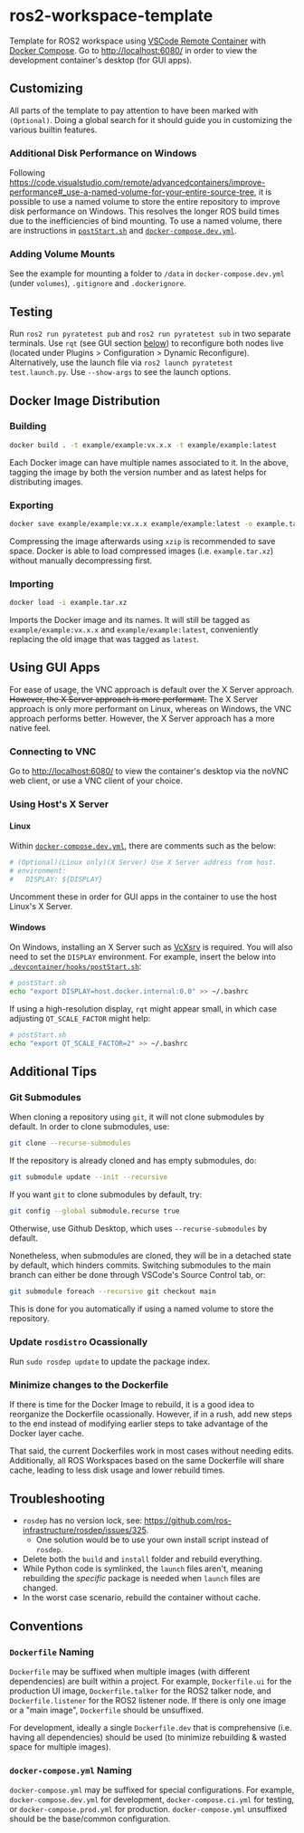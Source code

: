 # ros2-workspace-template

Template for ROS2 workspace using [VSCode Remote Container](https://code.visualstudio.com/docs/remote/containers) with [Docker Compose](https://docs.docker.com/compose/). Go to <http://localhost:6080/> in order to view the development container's desktop (for GUI apps).

## Customizing

All parts of the template to pay attention to have been marked with `(Optional)`. Doing a global search for it should guide you in customizing the various builtin features.

### Additional Disk Performance on Windows

Following <https://code.visualstudio.com/remote/advancedcontainers/improve-performance#_use-a-named-volume-for-your-entire-source-tree>, it is possible to use a named volume to store the entire repository to improve disk performance on Windows. This resolves the longer ROS build times due to the inefficiencies of bind mounting. To use a named volume, there are instructions in [`postStart.sh`](.devcontainer/hooks/postStart.sh) and [`docker-compose.dev.yml`](docker-compose.dev.yml).

### Adding Volume Mounts

See the example for mounting a folder to `/data` in `docker-compose.dev.yml` (under `volumes`), `.gitignore` and `.dockerignore`.

## Testing

Run `ros2 run pyratetest pub` and `ros2 run pyratetest sub` in two separate terminals. Use `rqt` (see GUI section [below](#using-gui-apps)) to reconfigure both nodes live (located under Plugins > Configuration > Dynamic Reconfigure). Alternatively, use the launch file via `ros2 launch pyratetest test.launch.py`. Use `--show-args` to see the launch options.

## Docker Image Distribution

### Building

```sh
docker build . -t example/example:vx.x.x -t example/example:latest
```

Each Docker image can have multiple names associated to it. In the above, tagging the image by both the version number and as latest helps for distributing images.

### Exporting

```sh
docker save example/example:vx.x.x example/example:latest -o example.tar
```

Compressing the image afterwards using `xzip` is recommended to save space. Docker is able to load compressed images (i.e. `example.tar.xz`) without manually decompressing first.

### Importing

```sh
docker load -i example.tar.xz
```

Imports the Docker image and its names. It will still be tagged as `example/example:vx.x.x` and `example/example:latest`, conveniently replacing the old image that was tagged as `latest`.

## Using GUI Apps

For ease of usage, the VNC approach is default over the X Server approach. ~~However, the X Server approach is more performant.~~ The X Server approach is only more performant on Linux, whereas on Windows, the VNC approach performs better. However, the X Server approach has a more native feel.

### Connecting to VNC

Go to <http://localhost:6080/> to view the container's desktop via the noVNC web client, or use a VNC client of your choice.

### Using Host's X Server

#### Linux

Within [`docker-compose.dev.yml`](docker-compose.dev.yml), there are comments such as the below:

```yml
# (Optional)(Linux only)(X Server) Use X Server address from host.
# environment:
#   DISPLAY: ${DISPLAY}
```

Uncomment these in order for GUI apps in the container to use the host Linux's X Server.

#### Windows

On Windows, installing an X Server such as [VcXsrv](https://sourceforge.net/projects/vcxsrv/) is required. You will also need to set the `DISPLAY` environment. For example, insert the below into [`.devcontainer/hooks/postStart.sh`](.devcontainer/hooks/postStart.sh):

```sh
# postStart.sh
echo "export DISPLAY=host.docker.internal:0.0" >> ~/.bashrc
```

If using a high-resolution display, `rqt` might appear small, in which case adjusting `QT_SCALE_FACTOR` might help:

```sh
# postStart.sh
echo "export QT_SCALE_FACTOR=2" >> ~/.bashrc
```

## Additional Tips

### Git Submodules

When cloning a repository using `git`, it will not clone submodules by default. In order to clone submodules, use:

```sh
git clone --recurse-submodules
```

If the repository is already cloned and has empty submodules, do:

```sh
git submodule update --init --recursive
```

If you want `git` to clone submodules by default, try:

```sh
git config --global submodule.recurse true
```

Otherwise, use Github Desktop, which uses `--recurse-submodules` by default.

Nonetheless, when submodules are cloned, they will be in a detached state by default, which hinders commits. Switching submodules to the main branch can either be done through VSCode's Source Control tab, or:

```sh
git submodule foreach --recursive git checkout main
```

This is done for you automatically if using a named volume to store the repository.

### Update `rosdistro` Ocassionally

Run `sudo rosdep update` to update the package index.

### Minimize changes to the Dockerfile

If there is time for the Docker Image to rebuild, it is a good idea to reorganize the Dockerfile ocassionally. However, if in a rush, add new steps to the end instead of modifying earlier steps to take advantage of the Docker layer cache.

That said, the current Dockerfiles work in most cases without needing edits. Additionally, all ROS Workspaces based on the same Dockerfile will share cache, leading to less disk usage and lower rebuild times.

## Troubleshooting

- `rosdep` has no version lock, see: <https://github.com/ros-infrastructure/rosdep/issues/325>.
  - One solution would be to use your own install script instead of `rosdep`.
- Delete both the `build` and `install` folder and rebuild everything.
- While Python code is symlinked, the `launch` files aren't, meaning rebuilding the _specific_ package is needed when `launch` files are changed.
- In the worst case scenario, rebuild the container without cache.

## Conventions

### `Dockerfile` Naming

`Dockerfile` may be suffixed when multiple images (with different dependencies) are built within a project. For example, `Dockerfile.ui` for the production UI image, `Dockerfile.talker` for the ROS2 talker node, and `Dockerfile.listener` for the ROS2 listener node. If there is only one image or a "main image", `Dockerfile` should be unsuffixed.

For development, ideally a single `Dockerfile.dev` that is comprehensive (i.e. having all dependencies) should be used (to minimize rebuilding & wasted space for multiple images).

### `docker-compose.yml` Naming

`docker-compose.yml` may be suffixed for special configurations. For example, `docker-compose.dev.yml` for development, `docker-compose.ci.yml` for testing, or `docker-compose.prod.yml` for production. `docker-compose.yml` unsuffixed should be the base/common configuration.
